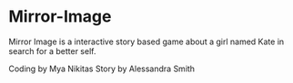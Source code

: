 # Mirror-Image

Mirror Image is a interactive story based game about a girl named Kate in search for a better self. 

Coding by Mya Nikitas
Story by Alessandra Smith
